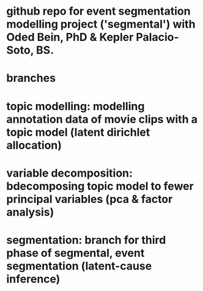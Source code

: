 # github repo for event segmentation modelling project ('segmental') with Oded Bein, PhD & Kepler Palacio-Soto, BS. 

# branches
# topic modelling: modelling annotation data of movie clips with a topic model (latent dirichlet allocation)
# variable decomposition: bdecomposing topic model to fewer principal variables (pca & factor analysis)
# segmentation: branch for third phase of segmental, event segmentation (latent-cause inference)
